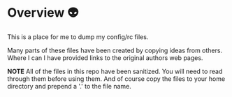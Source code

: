 # Overview :alien:
This is a place for me to dump my config/rc files.

Many parts of these files have been created by copying ideas from others. Where I can I have provided links to the original authors web pages.

**NOTE** All of the files in this repo have been sanitized. You will need to read through them before using them. And of course copy the files to your home directory and prepend a '.' to the file name.
